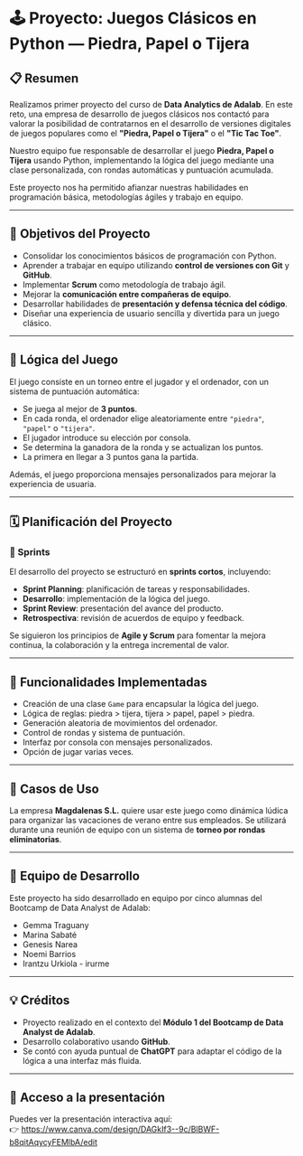 # 🕹️ Proyecto: Juegos Clásicos en Python — Piedra, Papel o Tijera

## 📋 Resumen

Realizamos primer proyecto del curso de **Data Analytics de Adalab**. En este reto, una empresa de desarrollo de juegos clásicos nos contactó para valorar la posibilidad de contratarnos en el desarrollo de versiones digitales de juegos populares como el **"Piedra, Papel o Tijera"** o el **"Tic Tac Toe"**.

Nuestro equipo fue responsable de desarrollar el juego **Piedra, Papel o Tijera** usando Python, implementando la lógica del juego mediante una clase personalizada, con rondas automáticas y puntuación acumulada.

Este proyecto nos ha permitido afianzar nuestras habilidades en programación básica, metodologías ágiles y trabajo en equipo.

---

## 🎯 Objetivos del Proyecto

- Consolidar los conocimientos básicos de programación con Python.
- Aprender a trabajar en equipo utilizando **control de versiones con Git** y **GitHub**.
- Implementar **Scrum** como metodología de trabajo ágil.
- Mejorar la **comunicación entre compañeras de equipo**.
- Desarrollar habilidades de **presentación y defensa técnica del código**.
- Diseñar una experiencia de usuario sencilla y divertida para un juego clásico.

---

## 🧠 Lógica del Juego

El juego consiste en un torneo entre el jugador y el ordenador, con un sistema de puntuación automática:

- Se juega al mejor de **3 puntos**.
- En cada ronda, el ordenador elige aleatoriamente entre `"piedra"`, `"papel"` o `"tijera"`.
- El jugador introduce su elección por consola.
- Se determina la ganadora de la ronda y se actualizan los puntos.
- La primera en llegar a 3 puntos gana la partida.

Además, el juego proporciona mensajes personalizados para mejorar la experiencia de usuaria.

---

## 🗓️ Planificación del Proyecto

### 🔄 Sprints

El desarrollo del proyecto se estructuró en **sprints cortos**, incluyendo:

- **Sprint Planning**: planificación de tareas y responsabilidades.
- **Desarrollo**: implementación de la lógica del juego.
- **Sprint Review**: presentación del avance del producto.
- **Retrospectiva**: revisión de acuerdos de equipo y feedback.

Se siguieron los principios de **Agile y Scrum** para fomentar la mejora continua, la colaboración y la entrega incremental de valor.

---

## 🧪 Funcionalidades Implementadas

- Creación de una clase `Game` para encapsular la lógica del juego.
- Lógica de reglas: piedra > tijera, tijera > papel, papel > piedra.
- Generación aleatoria de movimientos del ordenador.
- Control de rondas y sistema de puntuación.
- Interfaz por consola con mensajes personalizados.
- Opción de jugar varias veces.

---

## 🧩 Casos de Uso

La empresa **Magdalenas S.L.** quiere usar este juego como dinámica lúdica para organizar las vacaciones de verano entre sus empleados. Se utilizará durante una reunión de equipo con un sistema de **torneo por rondas eliminatorias**.

---

## 🤝 Equipo de Desarrollo

Este proyecto ha sido desarrollado en equipo por cinco alumnas del Bootcamp de Data Analyst de Adalab:

- Gemma Traguany
- Marina Sabaté
- Genesis Narea
- Noemi Barrios
- Irantzu Urkiola - irurme

---

## 💡 Créditos

- Proyecto realizado en el contexto del **Módulo 1 del Bootcamp de Data Analyst de Adalab**.
- Desarrollo colaborativo usando **GitHub**.
- Se contó con ayuda puntual de **ChatGPT** para adaptar el código de la lógica a una interfaz más fluida.

---

## 🔗 Acceso a la presentación

Puedes ver la presentación interactiva aquí:  
👉 https://www.canva.com/design/DAGkIf3--9c/BlBWF-b8qitAqycyFEMlbA/edit 
